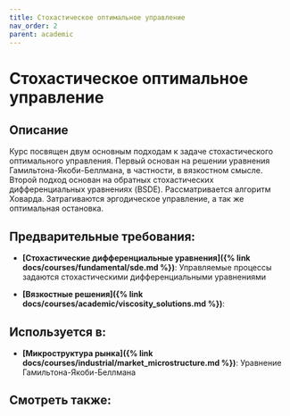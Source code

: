 ```yaml
---
title: Стохастическое оптимальное управление
nav_order: 2
parent: academic
---
```


# Стохастическое оптимальное управление


## Описание 
Курс посвящен двум основным подходам к задаче стохастического оптимального управления. 
Первый основан на решении уравнения Гамильтона-Якоби-Беллмана, в частности, в вязкостном смысле.
Второй подход основан на обратных стохастических дифференциальных уравнениях (BSDE).
Рассматривается алгоритм Ховарда. Затрагиваются эргодическое управление, а так же оптимальная остановка.


## Предварительные требования:

- **[Стохастические дифференциальные уравнения]({% link docs/courses/fundamental/sde.md %})**: Управляемые процессы задаются стохастическими дифференциальными уравнениями


- **[Вязкостные решения]({% link docs/courses/academic/viscosity_solutions.md %})**: 


## Используется в:

- **[Микроструктура рынка]({% link docs/courses/industrial/market_microstructure.md %})**: Уравнение Гамильтона-Якоби-Беллмана



## Смотреть также:
